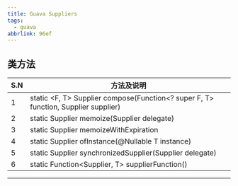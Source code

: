 ```yaml
---
title: Guava Suppliers
tags:
  - guava
abbrlink: 96ef
---
```


## 类方法

| S.N  | 方法及说明                                                   |
| ---- | ------------------------------------------------------------ |
| 1    | static <F, T> Supplier<T> compose(Function<? super F, T> function, Supplier<F> supplier) |
| 2    | static <T> Supplier<T> memoize(Supplier<T> delegate)         |
| 3    | static <T> Supplier<T> memoizeWithExpiration                 |
| 4    | static <T> Supplier<T> ofInstance(@Nullable T instance)      |
| 5    | static <T> Supplier<T> synchronizedSupplier(Supplier<T> delegate) |
| 6    | static <T> Function<Supplier<T>, T> supplierFunction()       |

---